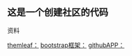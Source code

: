 ## 这是一个创建社区的代码

资料

[themleaf：](https://spring.io/guides/gs/serving-web-content/)
[bootstrap框架：](https://v3.bootcss.com/components/#navbar)
[githubAPP：](https://developer.github.com/apps/)